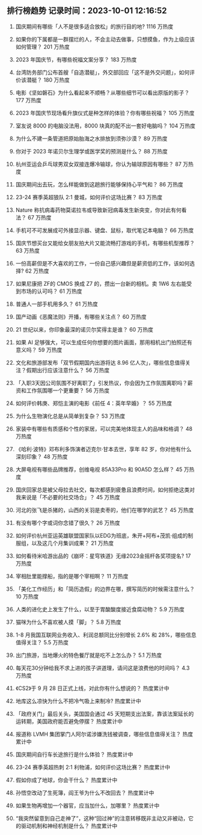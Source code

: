 
## 排行榜趋势 记录时间：2023-10-01 12:16:52
  
  1. 国庆期间有哪些「人不是很多适合放松」的旅行目的地? 1116 万热度
    
  2. 如果你的下属都是一群摆烂的人，不会主动去做事，只想摸鱼，作为上级应该如何管理？ 201 万热度
    
  3. 2023 年国庆节，有哪些祝福文案分享？ 183 万热度
    
  4. 台湾防务部门公布首艘「自造潜艇」，外交部回应「这不是外交问题」，如何评价该潜艇？ 180 万热度
    
  5. 电影《坚如磐石》为什么看起来不顺畅？从哪些细节可以看出原版的影子？ 177 万热度
    
  6. 2023 年国庆节现场看升旗仪式是种怎样的体验？你有哪些祝福？ 105 万热度
    
  7. 室友说 8000 的电脑没法用，8000 块真的配不出一套好电脑吗？ 104 万热度
    
  8. 为什么不建一条管道把原始胎海之水排放到须弥沙漠？ 89 万热度
    
  9. 你对于 2023 年诺贝尔生理学或医学奖的预测是什么？ 88 万热度
    
  10. 杭州亚运会乒乓球男双女双接连爆冷输球，你认为输球原因有哪些？ 87 万热度
    
  11. 国庆期间出去玩，怎么样能做到这趟旅行能够保持心平气和？ 86 万热度
    
  12. 23-24 赛季英超狼队 2:1 曼城，如何评价这场比赛？ 83 万热度
    
  13. Nature 称抗病毒药物莫诺拉韦或导致新冠病毒发生新突变，你对此有何看法？ 67 万热度
    
  14. 手机可不可发展成可外接显示器、键盘、鼠标，取代笔记本电脑？ 66 万热度
    
  15. 国庆节想买台又能给女朋友拍大片又能流畅打游戏的手机，有哪些机型推荐？ 63 万热度
    
  16. 一份高薪但是不大喜欢的工作，一份自己感兴趣但是薪资低的工作，该如何选择? 62 万热度
    
  17. 如果尼康把 ZF的 CMOS 换成 Z7 的，攒出一台新的相机。卖 1W6 左右能受到市场的认可吗？ 61 万热度
    
  18. 普通人一部手机用多久？ 61 万热度
    
  19. 国产动画《恶魔法则》开播，有哪些关注点？ 60 万热度
    
  20. 21 世纪以来，你印象最深的诺贝尔奖得主是谁？ 60 万热度
    
  21. 如果 AI 足够强大，可以生成任何你想要的图片画面，那用相机出门拍照还有意义吗？ 59 万热度
    
  22. 文化和旅游部发布「双节假期国内出游将达 8.96 亿人次」，哪些信息值得关注？假期出行应该注意什么？ 56 万热度
    
  23. 「入职3天因公司氛围不好离职了」引发热议，你会因为工作氛围离职吗？薪资和工作氛围哪一个更重要？ 56 万热度
    
  24. 如何评价韩庚、郑恺主演的电影《前任 4：英年早婚》？ 55 万热度
    
  25. 为什么生物演化总是从简单到复杂？ 53 万热度
    
  26. 家装中有哪些有质感和个性的家居，可以完美地体现主人的品味和格调？ 48 万热度
    
  27. 《哈利·波特》邓布利多饰演者迈克尔·甘本去世，享年 82 岁，你对他有什么深刻印象？ 48 万热度
    
  28. 大屏电视有哪些品牌推荐，创维电视 85A33Pro 和 90A5D 怎么样？ 45 万热度
    
  29. 国庆回家总是被父母拉去社交，每次都感到疲惫且浪费时间，如何拒绝这类对我来说是「不必要的社交场合」？ 45 万热度
    
  30. 河北的张飞是杀猪的，山西的关羽是卖枣的，他们在哪学的武艺？ 45 万热度
    
  31. 有没有哪个字或词你念错了很久？ 26 万热度
    
  32. 如何评价杭州亚运英雄联盟国家队以EDG为班底，朱开+阿布+茂凯·组成的制服组，以及这几个月集训成果？ 21 万热度
    
  33. 如何看待米哈游出品的《崩坏：星穹铁道》无缘2023金摇杆各奖项提名? 17 万热度
    
  34. 宰相肚里能撑船，指的是哪个宰相啊？ 11 万热度
    
  35. 「美化工作经历」和「简历造假」的边界在哪，撰写简历的时候需注意什么？ 10 万热度
    
  36. 人类的进化史上发生了什么，以至于胃酸酸度接近食腐动物？ 5.9 万热度
    
  37. 猫咪为什么不喜欢被人摸「脚」？ 5.8 万热度
    
  38. 1-8 月我国互联网业务收入、利润总额同比分别增长 2.6% 和 28%，哪些信息值得关注？ 5.5 万热度
    
  39. 出门旅游，当地爆火的特色餐厅就是吃不上怎么办？ 5.1 万热度
    
  40. 每天花30分钟给我不求上进的孩子讲道理，请问这是浪费他的时间吗？ 4.3 万热度
    
  41. 《CS2》于 9 月 28 日正式上线，对此你有什么想说的？ 热度累计中
    
  42. 地库这么凉快为什么不把冷气吸上来制冷? 热度累计中
    
  43. 「政府关门」最后关头，美国国会通过 45 天短期支出法案，靠该法案延长的运转期，美国政府能否避免停摆？ 热度累计中
    
  44. 报道称 LVMH 集团掌门人阿尔诺涉嫌洗钱被调查，哪些信息值得关注？ 热度累计中
    
  45. 国庆期间自行车长途旅行是什么体验？ 热度累计中
    
  46. 23-24 赛季英超热刺 2:1 利物浦，如何评价这场比赛？ 热度累计中
    
  47. 假如你成了地球，你会干什么？ 热度累计中
    
  48. 孙悟空改动了生死簿，阎王爷为什么不改回去？ 热度累计中
    
  49. 如果生物再增加一个器官，应当加什么，加哪里？ 热度累计中
    
  50. “我突然留意到自己走神了”，这种“回过神”的注意转移既非主动又非被动，它的驱动机制和神经机制是什么？ 热度累计中
    
